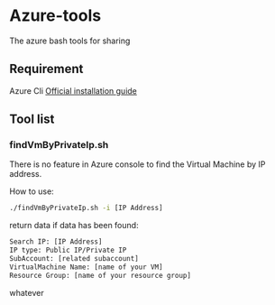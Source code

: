 # Azure-tools
The azure bash tools for sharing

## Requirement
Azure Cli
[Official installation guide](https://docs.microsoft.com/en-us/cli/azure/install-azure-cli?view=azure-cli-latest)


## Tool list
### findVmByPrivateIp.sh
There is no feature in Azure console to find the Virtual Machine by IP address.

How to use:
```bash
./findVmByPrivateIp.sh -i [IP Address]

```
return data if data has been found:
```bash
Search IP: [IP Address]  
IP type: Public IP/Private IP
SubAccount: [related subaccount]
VirtualMachine Name: [name of your VM]
Resource Group: [name of your resource group]
```
whatever
